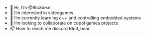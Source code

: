- 👋 Hi, I’m @Blu3bear
- 👀 I’m interested in videogames
- 🌱 I’m currently learning c++ and controlling embedded systems
- 💞️ I’m looking to collaborate on copol games projects
- 📫 How to reach me discord  Blu3_bear

<!---
Blu3bear/Blu3bear is a ✨ special ✨ repository because its `README.md` (this file) appears on your GitHub profile.
You can click the Preview link to take a look at your changes.
--->

